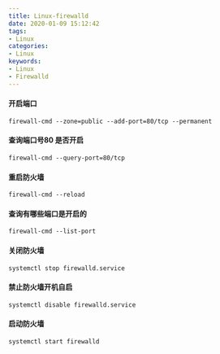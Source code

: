 ```yaml
---
title: Linux-firewalld
date: 2020-01-09 15:12:42
tags:
- Linux
categories:
- Linux
keywords:
- Linux
- Firewalld
---
```


#### 开启端口

```
firewall-cmd --zone=public --add-port=80/tcp --permanent
```

#### 查询端口号80 是否开启

```
firewall-cmd --query-port=80/tcp
```

#### 重启防火墙

```
firewall-cmd --reload
```

#### 查询有哪些端口是开启的

```
firewall-cmd --list-port
```

#### 关闭防火墙

```
systemctl stop firewalld.service
```

#### 禁止防火墙开机自启

```
systemctl disable firewalld.service
```

#### 启动防火墙

```python
systemctl start firewalld
```

